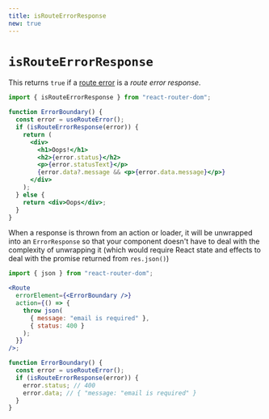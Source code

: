 ```yaml
---
title: isRouteErrorResponse
new: true
---
```


# `isRouteErrorResponse`

This returns `true` if a [route error][routeerror] is a _route error response_.

```jsx
import { isRouteErrorResponse } from "react-router-dom";

function ErrorBoundary() {
  const error = useRouteError();
  if (isRouteErrorResponse(error)) {
    return (
      <div>
        <h1>Oops!</h1>
        <h2>{error.status}</h2>
        <p>{error.statusText}</p>
        {error.data?.message && <p>{error.data.message}</p>}
      </div>
    );
  } else {
    return <div>Oops</div>;
  }
}
```

When a response is thrown from an action or loader, it will be unwrapped into an `ErrorResponse` so that your component doesn't have to deal with the complexity of unwrapping it (which would require React state and effects to deal with the promise returned from `res.json()`)

```jsx
import { json } from "react-router-dom";

<Route
  errorElement={<ErrorBoundary />}
  action={() => {
    throw json(
      { message: "email is required" },
      { status: 400 }
    );
  }}
/>;

function ErrorBoundary() {
  const error = useRouteError();
  if (isRouteErrorResponse(error)) {
    error.status; // 400
    error.data; // { "message: "email is required" }
  }
}
```

[routeerror]: ../hooks/use-route-error
